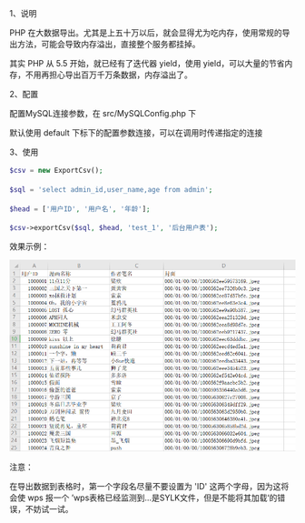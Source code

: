 1、说明

PHP 在大数据导出。尤其是上五十万以后，就会显得尤为吃内存，使用常规的导出方法，可能会导致内存溢出，直接整个服务都挂掉。

其实 PHP 从 5.5 开始，就已经有了迭代器 yield，使用 yield，可以大量的节省内存，不用再担心导出百万千万条数据，内存溢出了。

2、配置 

配置MySQL连接参数，在 src/MySQLConfig.php 下

默认使用 default 下标下的配置参数连接，可以在调用时传递指定的连接


3、使用

```php
$csv = new ExportCsv();

$sql = 'select admin_id,user_name,age from admin';

$head = ['用户ID', '用户名', '年龄'];

$csv->exportCsv($sql, $head, 'test_1', '后台用户表');
```

效果示例：

![](src/example.png)

注意：

在导出数据到表格时，第一个字段名尽量不要设置为 'ID' 这两个字母，因为这将会使 wps 报一个 ’wps表格已经监测到...是SYLK文件，但是不能将其加载‘的错误，不妨试一试。